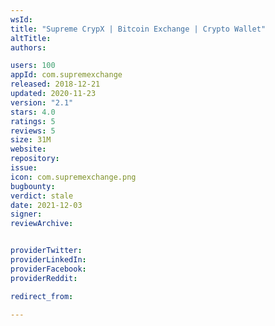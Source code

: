 ```yaml
---
wsId: 
title: "Supreme CrypX | Bitcoin Exchange | Crypto Wallet"
altTitle: 
authors:

users: 100
appId: com.supremexchange
released: 2018-12-21
updated: 2020-11-23
version: "2.1"
stars: 4.0
ratings: 5
reviews: 5
size: 31M
website: 
repository: 
issue: 
icon: com.supremexchange.png
bugbounty: 
verdict: stale
date: 2021-12-03
signer: 
reviewArchive:


providerTwitter: 
providerLinkedIn: 
providerFacebook: 
providerReddit: 

redirect_from:

---
```



